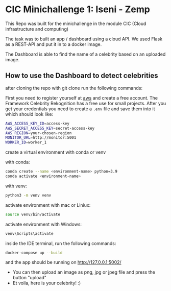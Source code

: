 # CIC Minichallenge 1: Iseni - Zemp
This Repo was built for the minichallenge in the module CIC (Cloud infrastructure and computing)

The task was to built an app / dashboard using a cloud API. We used Flask as a REST-API and put it in to a docker image.

The Dashboard is able to find the name of a celebrity based on an uploaded image.

## How to use the Dashboard to detect celebrities

after cloning the repo with git clone <repository-url> run the following commands:

First you need to register yourself at [aws](https://aws.amazon.com/de/rekognition/) and create a free account. The Framework Celebrity Rekognition has a free use for small projects. After you get your credentials you need to create a `.env` file and save them into it which should look like:
```bash
AWS_ACCESS_KEY_ID=access-key
AWS_SECRET_ACCESS_KEY=secret-access-key
AWS_REGION=your-chosen-region
MONITOR_URL=http://monitor:5001
WORKER_ID=worker_1
```

create a virtual environment with conda or venv

with conda:
```bash
conda create --name <environment-name> python=3.9
conda activate <environment-name>
```

with venv: 
```bash
python3 -m venv venv
```

activate environment with mac or Liniux:
```bash
source venv/bin/activate
```

activate environment with Windows:
```bash
venv\Scripts\activate
```

inside the IDE terminal, run the following commands:
```bash
docker-compose up --build
```
and the app should be running on http://127.0.0.1:5002/

- You can then upload an image as png, jpg or jpeg file and press the button "upload"
- Et voila, here is your celebrity! :) 
